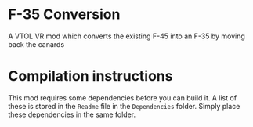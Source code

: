 # F-35 Conversion
A VTOL VR mod which converts the existing F-45 into an F-35 by moving back the canards

# Compilation instructions
This mod requires some dependencies before you can build it. A list of these is stored in the `Readme` file in the `Dependencies` folder.
Simply place these dependencies in the same folder.

